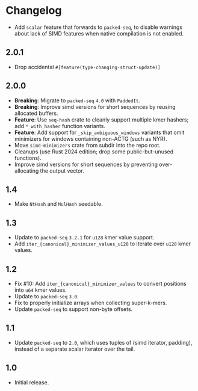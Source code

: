 # Changelog

- Add `scalar` feature that forwards to `packed-seq`, to disable warnings about
  lack of SIMD features when native compilation is not enabled.

## 2.0.1
- Drop accidental `#[feature(type-changing-struct-update)]`

## 2.0.0
- **Breaking**: Migrate to `packed-seq` `4.0` with `PaddedIt`.
- **Breaking**: Improve simd versions for short sequences by reusing allocated buffers.
- **Feature**: Use `seq-hash` crate to cleanly support multiple kmer hashers; add `*_with_hasher` function variants.
- **Feature**: Add support for `_skip_ambiguous_windows` variants that omit minimizers for windows containing non-ACTG (such as NYR).
- Move `simd-minimizers` crate from subdir into the repo root.
- Cleanups (use Rust 2024 edition; drop some public-but-unused functions).
- Improve simd versions for short sequences by preventing over-allocating the output vector.

## 1.4
- Make `NtHash` and `MulHash` seedable.

## 1.3
- Update to `packed-seq` `3.2.1` for `u128` kmer value support.
- Add `iter_{canonical}_minimizer_values_u128` to iterate over `u128` kmer values.

## 1.2
- Fix #10: Add `iter_{canonical}_minimizer_values` to convert positions into `u64` kmer values.
- Update to `packed-seq` `3.0`.
- Fix to properly initialize arrays when collecting super-k-mers.
- Update `packed-seq` to support non-byte offsets.

## 1.1
- Update `packed-seq` to `2.0`, which uses tuples of (simd iterator, padding),
  instead of a separate scalar iterator over the tail.

## 1.0
- Initial release.
